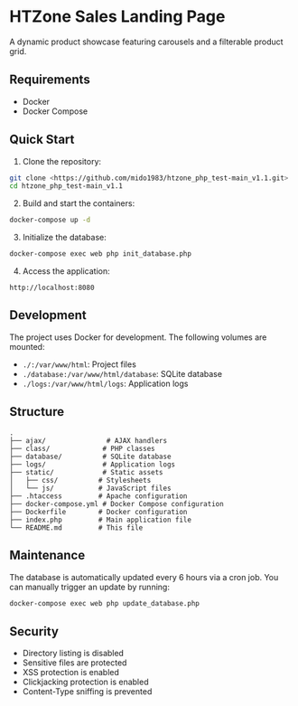 # HTZone Sales Landing Page

A dynamic product showcase featuring carousels and a filterable product grid.

## Requirements

- Docker
- Docker Compose

## Quick Start

1. Clone the repository:
```bash
git clone <https://github.com/mido1983/htzone_php_test-main_v1.1.git>
cd htzone_php_test-main_v1.1
```

2. Build and start the containers:
```bash
docker-compose up -d
```

3. Initialize the database:
```bash
docker-compose exec web php init_database.php
```

4. Access the application:
```
http://localhost:8080
```

## Development

The project uses Docker for development. The following volumes are mounted:
- `./:/var/www/html`: Project files
- `./database:/var/www/html/database`: SQLite database
- `./logs:/var/www/html/logs`: Application logs

## Structure

```
.
├── ajax/               # AJAX handlers
├── class/             # PHP classes
├── database/          # SQLite database
├── logs/              # Application logs
├── static/            # Static assets
│   ├── css/          # Stylesheets
│   └── js/           # JavaScript files
├── .htaccess         # Apache configuration
├── docker-compose.yml # Docker Compose configuration
├── Dockerfile        # Docker configuration
├── index.php         # Main application file
└── README.md         # This file
```

## Maintenance

The database is automatically updated every 6 hours via a cron job. You can manually trigger an update by running:

```bash
docker-compose exec web php update_database.php
```

## Security

- Directory listing is disabled
- Sensitive files are protected
- XSS protection is enabled
- Clickjacking protection is enabled
- Content-Type sniffing is prevented
